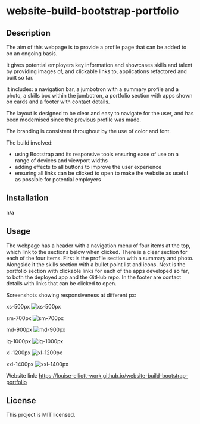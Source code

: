 # website-build-bootstrap-portfolio

## Description

The aim of this webpage is to provide a profile page that can be added to on an ongoing basis.

It gives potential employers key information and showcases skills and talent by providing images of, and clickable links to, applications refactored and built so far.

It includes: a navigation bar, a jumbotron with a summary profile and a photo, a skills box within the jumbotron, a portfolio section with apps shown on cards and a footer with contact details.

The layout is designed to be clear and easy to navigate for the user, and has been modernised since the previous profile was made.

The branding is consistent throughout by the use of color and font.

The build involved:
- using Bootstrap and its responsive tools ensuring ease of use on a range of devices and viewport widths
- adding effects to all buttons to improve the user experience
- ensuring all links can be clicked to open to make the website as useful as possible for potential employers

## Installation
n/a

## Usage
The webpage has a header with a navigation menu of four items at the top, which link to the sections below when clicked. There is a clear section for each of the four items. First is the profile section with a summary and photo. Alongside it the skills section with a bullet point list and icons. Next is the portfolio section with clickable links for each of the apps developed so far, to both the deployed app and the GitHub repo. In the footer are contact details with links that can be clicked to open.

Screenshots showing responsiveness at different px:

xs-500px
![xs-500px](Images/Screenshot-xs-500px.jpg)

sm-700px
![sm-700px](Images/Screenshot-sm-700px.jpg)

md-900px
![md-900px](Images/Screenshot-md-900px.jpg)

lg-1000px
![lg-1000px](Images/Screenshot-lg-1000px.jpg)

xl-1200px
![xl-1200px](Images/Screenshot-xl-1200px.jpg)

xxl-1400px
![xxl-1400px](Images/Screenshot-xxl-1400px.jpg)

Website link: https://louise-elliott-work.github.io/website-build-bootstrap-portfolio

## License

This project is MIT licensed.